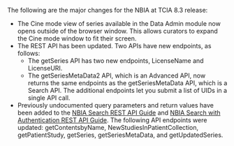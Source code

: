 The following are the major changes for the NBIA at TCIA 8.3 release:

<ul>
<li>The Cine mode view of series available in the Data Admin module now opens outside of the browser window. This allows curators to expand the Cine mode window to fit their screen.
<li>The REST API has been updated. Two APIs have new endpoints, as follows:
  <ul>
    <li>The getSeries API has two new endpoints, LicenseName and LicenseURI.
    <li>The getSeriesMetaData2 API, which is an Advanced API, now returns the same endpoints as the getSeriesMetaData API, which is a Search API. The additional endpoints let you submit a list of UIDs in a single API call.
  </ul>
<li>Previously undocumented query parameters and return values have been added to the <a href="https://wiki.cancerimagingarchive.net/display/Public/NBIA+Search+REST+API+Guide">NBIA Search REST API Guide</a> and <a href="https://wiki.cancerimagingarchive.net/display/Public/NBIA+Search+with+Authentication+REST+API+Guide">NBIA Search with Authentication REST API Guide</a>. The following API endpoints were updated: getContentsbyName, NewStudiesInPatientCollection, getPatientStudy, getSeries, getSeriesMetaData, and getUpdatedSeries.
</ul>
